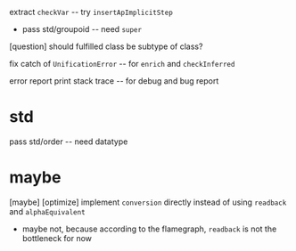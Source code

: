extract `checkVar` -- try `insertApImplicitStep`

- pass std/groupoid -- need `super`

[question] should fulfilled class be subtype of class?

fix catch of `UnificationError` -- for `enrich` and `checkInferred`

error report print stack trace -- for debug and bug report

# std

pass std/order -- need datatype

# maybe

[maybe] [optimize] implement `conversion` directly instead of using `readback` and `alphaEquivalent`

- maybe not, because according to the flamegraph, `readback` is not the bottleneck for now
